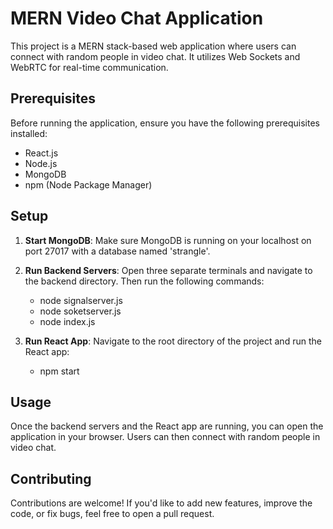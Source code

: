 # MERN Video Chat Application

This project is a MERN stack-based web application where users can connect with random people in video chat. It utilizes Web Sockets and WebRTC for real-time communication.

## Prerequisites

Before running the application, ensure you have the following prerequisites installed:

- React.js
- Node.js
- MongoDB
- npm (Node Package Manager)

## Setup

1. **Start MongoDB**: Make sure MongoDB is running on your localhost on port 27017 with a database named 'strangle'.

2. **Run Backend Servers**: Open three separate terminals and navigate to the backend directory. Then run the following commands:
   - node signalserver.js
   - node soketserver.js
   - node index.js

3. **Run React App**: Navigate to the root directory of the project and run the React app:
   - npm start

## Usage
Once the backend servers and the React app are running, you can open the application in your browser. Users can then connect with random people in video chat.

## Contributing
Contributions are welcome! If you'd like to add new features, improve the code, or fix bugs, feel free to open a pull request.

